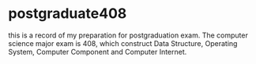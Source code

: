 # postgraduate408
this is a record of my preparation for postgraduation exam. The computer science major exam is 408, which construct Data Structure, Operating System, Computer Component and Computer Internet. 
